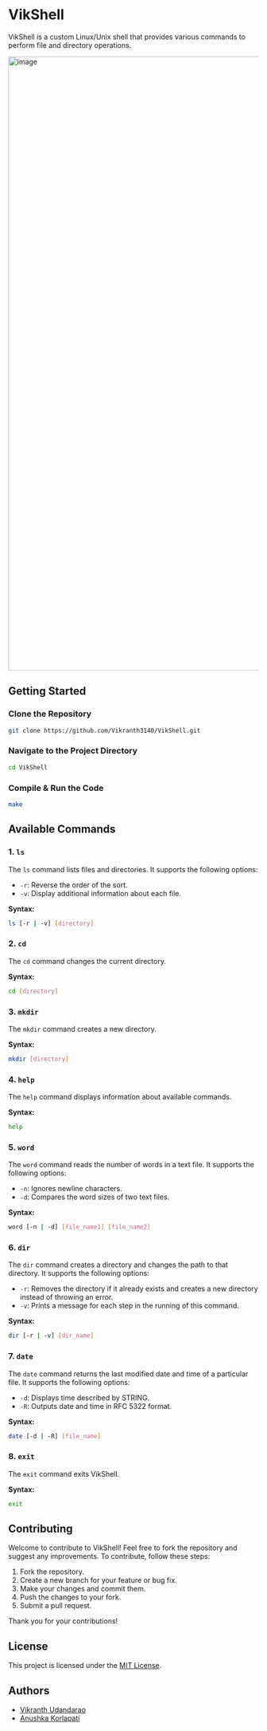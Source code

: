 # VikShell 

VikShell is a custom Linux/Unix shell that provides various commands to perform file and directory operations. 

<img width="1232" alt="image" src="https://github.com/Vikranth3140/VikShell/assets/122410275/7609d2c0-7524-46e0-ab89-ad5d6613e620">


## Getting Started  

### Clone the Repository 
```bash 
git clone https://github.com/Vikranth3140/VikShell.git
```

### Navigate to the Project Directory

```bash
cd VikShell
```

### Compile & Run the Code

```bash
make
```

Available Commands
------------------

### 1\. `ls`

The `ls` command lists files and directories. It supports the following options:

*   `-r`: Reverse the order of the sort.
*   `-v`: Display additional information about each file.

**Syntax:**

```bash
ls [-r | -v] [directory]
```

### 2\. `cd`

The `cd` command changes the current directory.

**Syntax:**

```bash
cd [directory]
```

### 3\. `mkdir`

The `mkdir` command creates a new directory.

**Syntax:**


```bash
mkdir [directory]
```

### 4\. `help`

The `help` command displays information about available commands.

**Syntax:**

```bash
help
```

### 5\. `word`

The `word` command reads the number of words in a text file. It supports the following options:

*   `-n`: Ignores newline characters.
*   `-d`: Compares the word sizes of two text files.

**Syntax:**

```bash
word [-n | -d] [file_name1] [file_name2]
```

### 6\. `dir`

The `dir` command creates a directory and changes the path to that directory. It supports the following options:

*   `-r`: Removes the directory if it already exists and creates a new directory instead of throwing an error.
*   `-v`: Prints a message for each step in the running of this command.

**Syntax:**

```bash
dir [-r | -v] [dir_name]
```

### 7\. `date`

The `date` command returns the last modified date and time of a particular file. It supports the following options:

*   `-d`: Displays time described by STRING.
*   `-R`: Outputs date and time in RFC 5322 format.

**Syntax:**

```bash
date [-d | -R] [file_name]
```

### 8\. `exit`

The `exit` command exits VikShell.

**Syntax:**

```bash
exit
```

Contributing
------------

Welcome to contribute to VikShell! Feel free to fork the repository and suggest any improvements. To contribute, follow these steps:

1.  Fork the repository.
2.  Create a new branch for your feature or bug fix.
3.  Make your changes and commit them.
4.  Push the changes to your fork.
5.  Submit a pull request.

Thank you for your contributions!

License
-------

This project is licensed under the [MIT License](LICENSE.md).

Authors
-------

*   [Vikranth Udandarao](https://github.com/Vikranth3140)
*   [Anushka Korlapati](https://github.com/anushka-korlapati)
